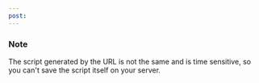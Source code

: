 ```yaml
---
post: 
---
```


### Note

The script generated by the URL is not the same and is time sensitive, so you can't save the script itself on your server.




